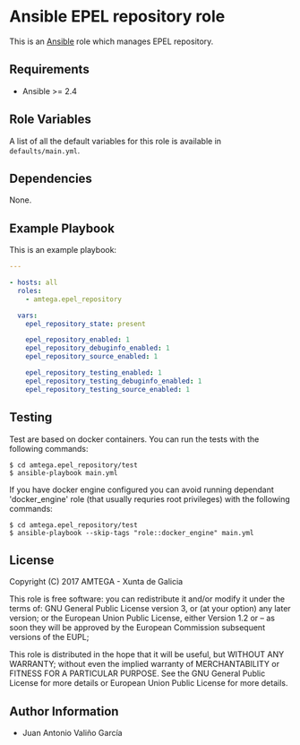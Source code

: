 # Ansible EPEL repository role

This is an [Ansible](http://www.ansible.com) role which manages EPEL repository.

## Requirements

- Ansible >= 2.4

## Role Variables

A list of all the default variables for this role is available in `defaults/main.yml`.

## Dependencies

None.

## Example Playbook

This is an example playbook:

```yaml
---

- hosts: all
  roles:
    - amtega.epel_repository

  vars:
    epel_repository_state: present

    epel_repository_enabled: 1
    epel_repository_debuginfo_enabled: 1
    epel_repository_source_enabled: 1

    epel_repository_testing_enabled: 1
    epel_repository_testing_debuginfo_enabled: 1
    epel_repository_testing_source_enabled: 1
```

## Testing

Test are based on docker containers. You can run the tests with the following commands:

```shell
$ cd amtega.epel_repository/test
$ ansible-playbook main.yml
```

If you have docker engine configured you can avoid running dependant 'docker_engine' role (that usually requries root privileges) with the following commands:

```shell
$ cd amtega.epel_repository/test
$ ansible-playbook --skip-tags "role::docker_engine" main.yml
```

## License

Copyright (C) 2017 AMTEGA - Xunta de Galicia

This role is free software: you can redistribute it and/or modify
it under the terms of:
GNU General Public License version 3, or (at your option) any later version;
or the European Union Public License, either Version 1.2 or – as soon
they will be approved by the European Commission ­subsequent versions of
the EUPL;

This role is distributed in the hope that it will be useful,
but WITHOUT ANY WARRANTY; without even the implied warranty of
MERCHANTABILITY or FITNESS FOR A PARTICULAR PURPOSE.  See the
GNU General Public License for more details or European Union Public License for more details.

## Author Information

- Juan Antonio Valiño García

